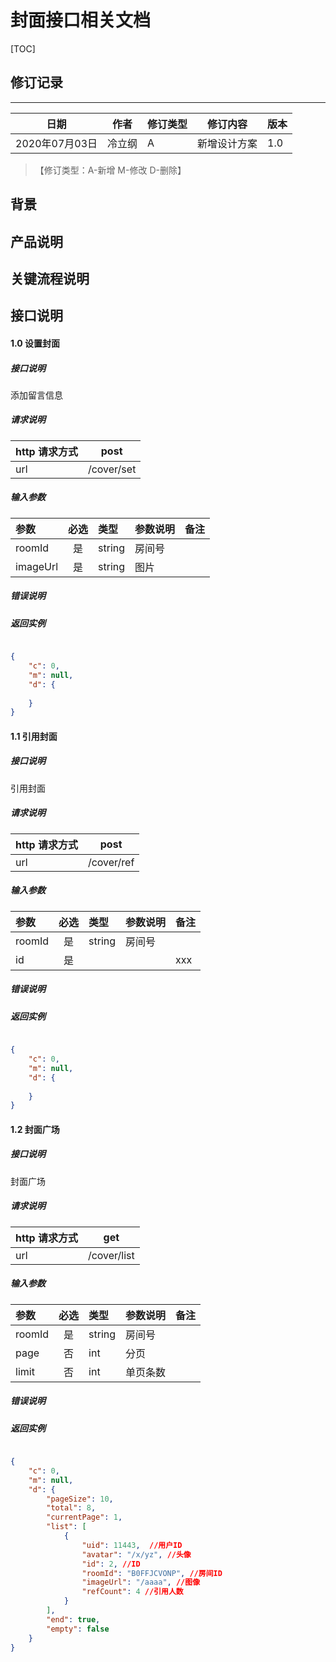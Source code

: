# 封面接口相关文档

[TOC]
## 修订记录
----
日期 | 作者 | 修订类型 | 修订内容 | 版本|
---- | ---- | ---- | ---- | ---- |
2020年07月03日|冷立纲|A|新增设计方案|1.0|

> 【修订类型：A-新增  M-修改 D-删除】

## 背景



## 产品说明



## 关键流程说明

## 接口说明



#### 1.0 设置封面

##### 接口说明

添加留言信息

##### 请求说明

| http 请求方式          |post             |
|:------------- |:---------------:|
| url      |/cover/set |

#####  输入参数

| 参数          |必选             | 类型       | 参数说明        | 备注          |
|:-------------|:---------------:|:-------------|:-------------|:-------------|
| roomId      | 是| string  | 房间号 |   |
| imageUrl      | 是| string  | 图片|   |

#####  错误说明




#####  返回实例
```json

{
    "c": 0,
    "m": null,
    "d": {
        
    }
}

```


#### 1.1 引用封面

##### 接口说明

引用封面

##### 请求说明

| http 请求方式          |post             |
|:------------- |:---------------:|
| url      |/cover/ref |

#####  输入参数

| 参数          |必选             | 类型       | 参数说明        | 备注          |
|:-------------|:---------------:|:-------------|:-------------|:-------------|
| roomId      | 是| string  | 房间号 |   |
| id      | 是|  | | xxx  |

#####  错误说明




#####  返回实例
```json

{
    "c": 0,
    "m": null,
    "d": {
        
    }
}

```



#### 1.2 封面广场

##### 接口说明

封面广场

##### 请求说明

| http 请求方式          |get             |
|:------------- |:---------------:|
| url      |/cover/list |

#####  输入参数

| 参数          |必选             | 类型       | 参数说明        | 备注          |
|:-------------|:---------------:|:-------------|:-------------|:-------------|
| roomId      | 是| string  | 房间号 |   |
| page      | 否| int  | 分页|   |
| limit      | 否| int  | 单页条数|   |

#####  错误说明




#####  返回实例
```json

{
    "c": 0,
    "m": null,
    "d": {
        "pageSize": 10,
        "total": 8,
        "currentPage": 1,
        "list": [
            {
                "uid": 11443,  //用户ID
                "avatar": "/x/yz", //头像
                "id": 2, //ID
                "roomId": "B0FFJCVONP", //房间ID
                "imageUrl": "/aaaa", //图像
                "refCount": 4 //引用人数
            }
        ],
        "end": true,
        "empty": false
    }
}

```





























